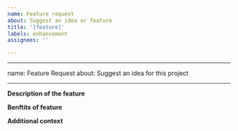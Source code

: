 ```yaml
---
name: Feature request
about: Suggest an idea or feature
title: '[feature]'
labels: enhancement
assignees: ''

---
```


---
name: Feature Request
about: Suggest an idea for this project

---

**Description of the feature**
<!-- A clear description of the feature you'd like implemented  -->

**Benftits of feature**
<!-- Explain the measurable benefits this feature would achieve. -->

**Additional context**
<!--Add any other context or screenshots about the feature request here. -->
